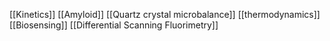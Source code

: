 [[Kinetics]]
[[Amyloid]]
[[Quartz crystal microbalance]]
[[thermodynamics]]
[[Biosensing]]
[[Differential Scanning Fluorimetry]]
